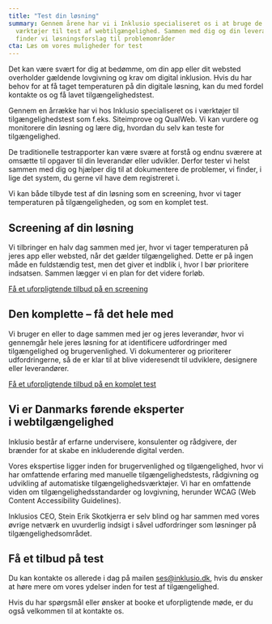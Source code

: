 ```yaml
---
title: "Test din løsning"
summary: Gennem årene har vi i Inklusio specialiseret os i at bruge de bedste
  værktøjer til test af webtilgængelighed. Sammen med dig og din leverandør
  finder vi løsningsforslag til problemområder
cta: Læs om vores muligheder for test
---
```

Det kan være svært for dig at bedømme, om din app eller dit websted overholder gældende lovgivning og krav om digital inklusion. Hvis du har behov for at få taget temperaturen på din digitale løsning, kan du med fordel kontakte os og få lavet tilgængelighedstest.

Gennem en årrække har vi hos Inklusio specialiseret os i værktøjer til tilgængelighedstest som f.eks. Siteimprove og QualWeb. Vi kan vurdere og monitorere din løsning og lære dig, hvordan du selv kan teste for tilgængelighed.

De traditionelle testrapporter kan være svære at forstå og endnu sværere at omsætte til opgaver til din leverandør eller udvikler. Derfor tester vi helst sammen med dig og hjælper dig til at dokumentere de problemer, vi finder, i lige det system, du gerne vil have dem registreret i.

Vi kan både tilbyde test af din løsning som en screening, hvor vi tager temperaturen på tilgængeligheden, og som en komplet test.

## Screening af din løsning 

Vi tilbringer en halv dag sammen med jer, hvor vi tager temperaturen på jeres app eller websted, når det gælder tilgængelighed. Dette er på ingen måde en fuldstændig test, men det giver et indblik i, hvor I bør prioritere indsatsen. Sammen lægger vi en plan for det videre forløb.

<a href="#CTA" class="btn btn-primary">Få et uforpligtende tilbud på en screening</a>

## Den komplette – få det hele med
Vi bruger en eller to dage sammen med jer og jeres leverandør, hvor vi gennemgår hele jeres løsning for at identificere udfordringer med tilgængelighed og brugervenlighed. Vi dokumenterer og prioriterer udfordringerne, så de er klar til at blive videresendt til udviklere, designere eller leverandører.

<a href="#CTA" class="btn btn-primary">Få et uforpligtende tilbud på en komplet test</a>

## Vi er Danmarks førende eksperter <br> i webtilgængelighed  
<p>Inklusio består af erfarne undervisere, konsulenter og rådgivere, der brænder for at skabe en inkluderende digital verden.</p> 

<p>Vores ekspertise ligger inden for brugervenlighed og tilgængelighed, hvor vi har omfattende erfaring med manuelle tilgængelighedstests, rådgivning og udvikling af automatiske tilgængelighedsværktøjer. Vi har en omfattende viden om tilgængelighedsstandarder og lovgivning, herunder WCAG (Web Content Accessibility Guidelines). </p> 

<p>Inklusios CEO, Stein Erik Skotkjerra er selv blind og har sammen med vores øvrige netværk en uvurderlig indsigt i såvel udfordringer som løsninger på tilgængelighedsområdet.</p>

## <a id="CTA"></a>Få et tilbud på test
<p>Du kan kontakte os allerede i dag på mailen <a href="mailto:info@inklusio.dk">ses@inklusio.dk</a>, hvis du ønsker at høre mere om vores ydelser inden for test af tilgængelighed.</p> 

<p>Hvis du har spørgsmål eller ønsker at booke et uforpligtende møde, er du også velkommen til at kontakte os.</p>
